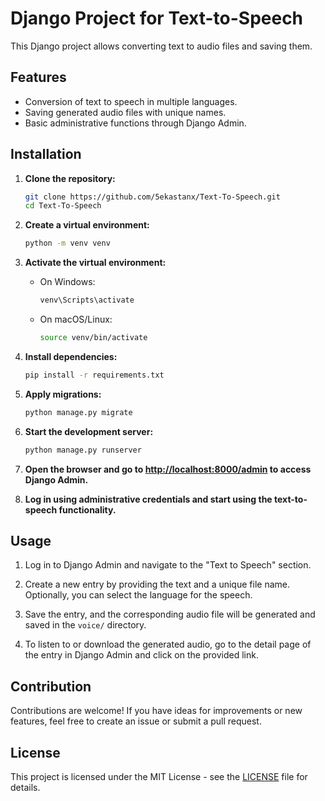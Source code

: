 # Django Project for Text-to-Speech  
 
This Django project allows converting text to audio files and saving them.
  
## Features     
   
- Conversion of text to speech in multiple languages.
- Saving generated audio files with unique names. 
- Basic administrative functions through Django Admin.
 
## Installation       
   
1. **Clone the repository:** 

    ```bash
    git clone https://github.com/5ekastanx/Text-To-Speech.git
    cd Text-To-Speech
    ```

2. **Create a virtual environment:**

    ```bash 
    python -m venv venv   
    ``` 

3. **Activate the virtual environment:**

    - On Windows: 
 
        ```bash
        venv\Scripts\activate
        ```  

    - On macOS/Linux:

        ```bash
        source venv/bin/activate
        ```

4. **Install dependencies:**

    ```bash
    pip install -r requirements.txt
    ```

5. **Apply migrations:**

    ```bash
    python manage.py migrate
    ```

6. **Start the development server:**

    ```bash
    python manage.py runserver
    ```

7. **Open the browser and go to [http://localhost:8000/admin](http://localhost:8000/admin) to access Django Admin.**

8. **Log in using administrative credentials and start using the text-to-speech functionality.**

## Usage

1. Log in to Django Admin and navigate to the "Text to Speech" section.

2. Create a new entry by providing the text and a unique file name. Optionally, you can select the language for the speech.

3. Save the entry, and the corresponding audio file will be generated and saved in the `voice/` directory.

4. To listen to or download the generated audio, go to the detail page of the entry in Django Admin and click on the provided link.

## Contribution

Contributions are welcome! If you have ideas for improvements or new features, feel free to create an issue or submit a pull request.

## License

This project is licensed under the MIT License - see the [LICENSE](LICENSE) file for details.
